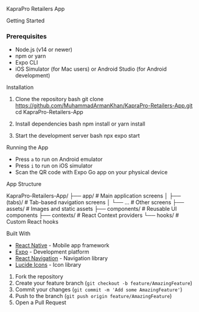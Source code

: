 KapraPro Retailers App

Getting Started

### Prerequisites
- Node.js (v14 or newer)
- npm or yarn
- Expo CLI
- iOS Simulator (for Mac users) or Android Studio (for Android development)

Installation
1. Clone the repository
bash
git clone https://github.com/MuhammadArmanKhan/KapraPro-Retailers-App.git
cd KapraPro-Retailers-App

2. Install dependencies
bash
npm install
or
yarn install

3. Start the development server
bash
npx expo start

Running the App

- Press `a` to run on Android emulator
- Press `i` to run on iOS simulator
- Scan the QR code with Expo Go app on your physical device

App Structure

KapraPro-Retailers-App/
├── app/                   # Main application screens
│   ├── (tabs)/           # Tab-based navigation screens
│   └── ...               # Other screens
├── assets/               # Images and static assets
├── components/           # Reusable UI components
├── contexts/             # React Context providers
└── hooks/               # Custom React hooks

Built With
- [React Native](https://reactnative.dev/) - Mobile app framework
- [Expo](https://expo.dev/) - Development platform
- [React Navigation](https://reactnavigation.org/) - Navigation library
- [Lucide Icons](https://lucide.dev/) - Icon library


1. Fork the repository
2. Create your feature branch (`git checkout -b feature/AmazingFeature`)
3. Commit your changes (`git commit -m 'Add some AmazingFeature'`)
4. Push to the branch (`git push origin feature/AmazingFeature`)
5. Open a Pull Request
